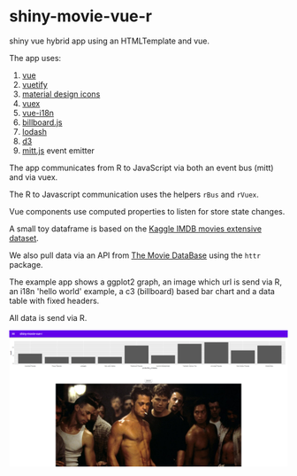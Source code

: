 # shiny-movie-vue-r


shiny vue hybrid app using an HTMLTemplate and vue.

The app uses:

1. [vue](https://vuejs.org/)
2. [vuetify](https://vuetifyjs.com/en/getting-started/installation/)
3. [material design icons](https://materialdesignicons.com/)
4. [vuex](https://vuex.vuejs.org/guide/)
5. [vue-i18n](https://kazupon.github.io/vue-i18n/) 
6. [billboard.js](https://naver.github.io/billboard.js/)
7. [lodash](https://lodash.com/)
8. [d3](https://d3js.org/)
9. [mitt.js](https://github.com/developit/mitt) event emitter
     
    
The app communicates from R to JavaScript via both an event bus (mitt) and via vuex.

The R to Javascript communication uses the helpers `rBus` and `rVuex`.

Vue components use computed properties to listen for store state changes.

A small toy dataframe is based on the [Kaggle IMDB movies extensive dataset](https://www.kaggle.com/stefanoleone992/imdb-extensive-dataset).

We also pull data via an API from [The Movie DataBase](https://www.themoviedb.org/) using the `httr` package. 

The example app shows a ggplot2 graph, an image which url is send via R, an i18n 'hello world' example, a c3 (billboard) based bar chart and a data table with fixed headers.

All data is send via R.

![image info](./screenshot.png)